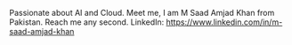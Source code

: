 Passionate about AI and Cloud.
Meet me, I am M Saad Amjad Khan from Pakistan.
Reach me any second.
LinkedIn:
https://www.linkedin.com/in/m-saad-amjad-khan
